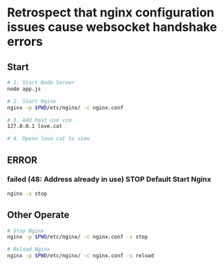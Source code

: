 # Retrospect that nginx configuration issues cause websocket handshake errors

## Start

```sh
# 1. Start Node Server
node app.js

# 2. Start Nginx
nginx -p $PWD/etc/nginx/ -c nginx.conf

# 3. Add host use vim
127.0.0.1 love.cat

# 4. Openn love.cat to view
```

## ERROR

### failed (48: Address already in use) STOP Default Start Nginx

```sh
nginx -s stop
```

## Other Operate

```sh
# Stop Nginx
nginx -p $PWD/etc/nginx/ -c nginx.conf -s stop

# Reload Nginx
nginx -p $PWD/etc/nginx/ -c nginx.conf -s reload
```
